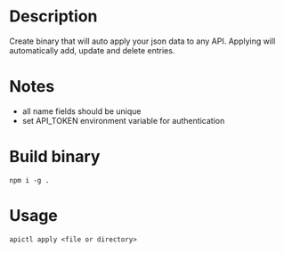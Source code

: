 # Description

Create binary that will auto apply your json data to any API. 
Applying will automatically add, update and delete entries.

# Notes

- all name fields should be unique
- set API_TOKEN environment variable for authentication

# Build binary
```
npm i -g .
```

# Usage
```
apictl apply <file or directory>
```
